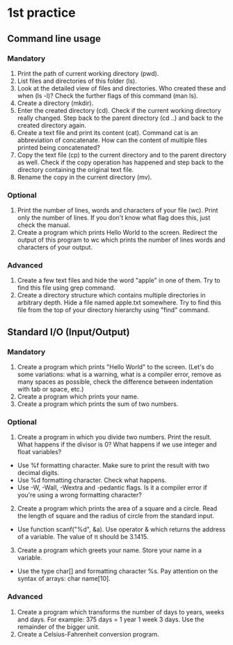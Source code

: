 # 1st practice

## Command line usage

### Mandatory

1. Print the path of current working directory (pwd).
2. List files and directories of this folder (ls).
3. Look at the detailed view of files and directories. Who created these and when (ls -l)? Check the further flags of this command (man ls).
4. Create a directory (mkdir).
5. Enter the created directory (cd). Check if the current working directory really changed. Step back to the parent directory (cd ..) and back to the created directory again.
6. Create a text file and print its content (cat). Command cat is an abbreviation of concatenate. How can the content of multiple files printed being concatenated?
7. Copy the text file (cp) to the current directory and to the parent directory as well. Check if the copy operation has happened and step back to the directory containing the original text file.
8. Rename the copy in the current directory (mv).

### Optional


1. Print the number of lines, words and characters of your file (wc). Print only the number of lines. If you don't know what flag does this, just check the manual.
2. Create a program which prints Hello World to the screen. Redirect the output of this program to wc which prints the number of lines words and characters of your output.

### Advanced

1. Create a few text files and hide the word "apple" in one of them. Try to find this file using grep command.
2. Create a directory structure which contains multiple directories in arbitrary depth. Hide a file named apple.txt somewhere. Try to find this file from the top of your directory hierarchy using "find" command.

## Standard I/O (Input/Output)

### Mandatory

1. Create a program which prints "Hello World" to the screen. (Let's do some variations: what is a warning, what is a compiler error, remove as many spaces as possible, check the difference between indentation with tab or space, etc.)
2. Create a program which prints your name.
3. Create a program which prints the sum of two numbers.

### Optional

1. Create a program in which you divide two numbers. Print the result. What happens if the divisor is 0? What happens if we use integer and float variables?
- Use %f formatting character. Make sure to print the result with two decimal digits.
- Use %d formatting character. Check what happens.
- Use -W, -Wall, -Wextra and -pedantic flags. Is it a compiler error if you're using a wrong formatting character?
2. Create a program which prints the area of a square and a circle. Read the length of square and the radius of circle from the standard input.
- Use function scanf("%d", &a). Use operator & which returns the address of a variable. The value of π should be 3.1415.
3. Create a program which greets your name. Store your name in a variable.
- Use the type char[] and formatting character %s. Pay attention on the syntax of arrays: char name[10].

### Advanced

1. Create a program which transforms the number of days to years, weeks and days. For example: 375 days = 1 year 1 week 3 days. Use the remainder of the bigger unit.
2. Create a Celsius-Fahrenheit conversion program.
